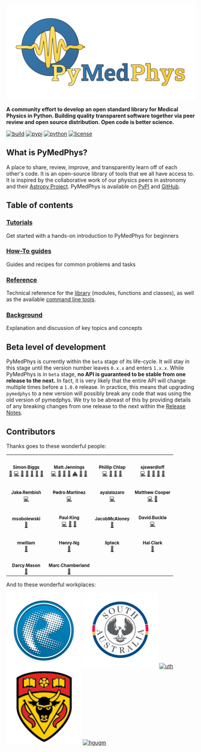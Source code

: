 [![logo](https://github.com/pymedphys/pymedphys/raw/master/docs/logos/pymedphys_title.png)](https://docs.pymedphys.com/)

**A community effort to develop an open standard library for Medical
Physics in Python. Building quality transparent software together via
peer review and open source distribution. Open code is better science.**

[![build](https://img.shields.io/endpoint.svg?url=https%3A%2F%2Factions-badge.atrox.dev%2Fpymedphys%2Fpymedphys%2Fbadge&label=build&logo=none)](https://actions-badge.atrox.dev/pymedphys/pymedphys/goto)
[![pypi](https://img.shields.io/pypi/v/pymedphys)](https://pypi.org/project/pymedphys/)
[![python](https://img.shields.io/pypi/pyversions/pymedphys)](https://pypi.org/project/pymedphys/)
[![license](https://img.shields.io/pypi/l/pymedphys)](https://choosealicense.com/licenses/apache-2.0/)

## What is PyMedPhys?

A place to share, review, improve, and transparently learn off of each
other's code. It is an open-source library of tools that we all have
access to. It is inspired by the collaborative work of our physics peers
in astronomy and their [Astropy Project](http://www.astropy.org/).
PyMedPhys is available on [PyPI](https://pypi.org/project/pymedphys/)
and [GitHub](https://github.com/pymedphys/pymedphys).

## Table of contents

### [Tutorials](https://docs.pymedphys.com/tutes)

Get started with a hands-on introduction to PyMedPhys for beginners

### [How-To guides](https://docs.pymedphys.com/howto)

Guides and recipes for common problems and tasks

### [Reference](https://docs.pymedphys.com/ref)

Technical reference for the
[library](https://docs.pymedphys.com/ref/lib) (modules, functions and
classes), as well as the available
[command line tools](https://docs.pymedphys.com/ref/cli).

### [Background](https://docs.pymedphys.com/background)

Explanation and discussion of key topics and concepts

## Beta level of development

PyMedPhys is currently within the `beta` stage of its life-cycle. It
will stay in this stage until the version number leaves `0.x.x` and
enters `1.x.x`. While PyMedPhys is in `beta` stage, **no API is
guaranteed to be stable from one release to the next.** In fact, it is
very likely that the entire API will change multiple times before a
`1.0.0` release. In practice, this means that upgrading `pymedphys` to a
new version will possibly break any code that was using the old version
of pymedphys. We try to be abreast of this by providing details of any
breaking changes from one release to the next within the
[Release Notes](http://docs.pymedphys.com/release-notes.html).

## Contributors

Thanks goes to these wonderful people:

<!-- ALL-CONTRIBUTORS-LIST:START - Do not remove or modify this section -->
<!-- prettier-ignore-start -->
<!-- markdownlint-disable -->
<table>
  <tr>
    <td align="center"><a href="http://simonbiggs.net/"><img src="https://avatars1.githubusercontent.com/u/6559099?v=4?s=200" width="200px;" alt=""/><br /><sub><b>Simon Biggs</b></sub></a><br /><a href="#maintenance-SimonBiggs" title="Maintenance">🚧</a> <a href="https://github.com/pymedphys/pymedphys/commits?author=SimonBiggs" title="Code">💻</a> <a href="https://github.com/pymedphys/pymedphys/commits?author=SimonBiggs" title="Documentation">📖</a> <a href="https://github.com/pymedphys/pymedphys/pulls?q=is%3Apr+reviewed-by%3ASimonBiggs" title="Reviewed Pull Requests">👀</a> <a href="#talk-SimonBiggs" title="Talks">📢</a> <a href="#design-SimonBiggs" title="Design">🎨</a> <a href="#question-SimonBiggs" title="Answering Questions">💬</a></td>
    <td align="center"><a href="https://github.com/Matthew-Jennings"><img src="https://avatars0.githubusercontent.com/u/19767103?v=4?s=200" width="200px;" alt=""/><br /><sub><b>Matt Jennings</b></sub></a><br /><a href="https://github.com/pymedphys/pymedphys/commits?author=Matthew-Jennings" title="Code">💻</a> <a href="https://github.com/pymedphys/pymedphys/pulls?q=is%3Apr+reviewed-by%3AMatthew-Jennings" title="Reviewed Pull Requests">👀</a> <a href="https://github.com/pymedphys/pymedphys/commits?author=Matthew-Jennings" title="Documentation">📖</a> <a href="https://github.com/pymedphys/pymedphys/issues?q=author%3AMatthew-Jennings" title="Bug reports">🐛</a> <a href="https://github.com/pymedphys/pymedphys/commits?author=Matthew-Jennings" title="Tests">⚠️</a> <a href="#data-Matthew-Jennings" title="Data">🔣</a> <a href="#design-Matthew-Jennings" title="Design">🎨</a></td>
    <td align="center"><a href="https://github.com/pchlap"><img src="https://avatars1.githubusercontent.com/u/11072129?v=4?s=200" width="200px;" alt=""/><br /><sub><b>Phillip Chlap</b></sub></a><br /><a href="https://github.com/pymedphys/pymedphys/commits?author=pchlap" title="Code">💻</a> <a href="https://github.com/pymedphys/pymedphys/pulls?q=is%3Apr+reviewed-by%3Apchlap" title="Reviewed Pull Requests">👀</a> <a href="https://github.com/pymedphys/pymedphys/commits?author=pchlap" title="Documentation">📖</a> <a href="#data-pchlap" title="Data">🔣</a></td>
    <td align="center"><a href="https://github.com/sjswerdloff"><img src="https://avatars2.githubusercontent.com/u/16871837?v=4?s=200" width="200px;" alt=""/><br /><sub><b>sjswerdloff</b></sub></a><br /><a href="https://github.com/pymedphys/pymedphys/commits?author=sjswerdloff" title="Code">💻</a> <a href="https://github.com/pymedphys/pymedphys/pulls?q=is%3Apr+reviewed-by%3Asjswerdloff" title="Reviewed Pull Requests">👀</a> <a href="https://github.com/pymedphys/pymedphys/issues?q=author%3Asjswerdloff" title="Bug reports">🐛</a> <a href="#ideas-sjswerdloff" title="Ideas, Planning, & Feedback">🤔</a> <a href="#data-sjswerdloff" title="Data">🔣</a></td>
  </tr>
  <tr>
    <td align="center"><a href="https://github.com/rembishj"><img src="https://avatars3.githubusercontent.com/u/40006991?v=4?s=200" width="200px;" alt=""/><br /><sub><b>Jake Rembish</b></sub></a><br /><a href="https://github.com/pymedphys/pymedphys/commits?author=rembishj" title="Code">💻</a></td>
    <td align="center"><a href="https://github.com/peterg1t"><img src="https://avatars2.githubusercontent.com/u/8771255?v=4?s=200" width="200px;" alt=""/><br /><sub><b>Pedro Martinez</b></sub></a><br /><a href="https://github.com/pymedphys/pymedphys/commits?author=peterg1t" title="Code">💻</a></td>
    <td align="center"><a href="https://github.com/ayalalazaro"><img src="https://avatars0.githubusercontent.com/u/8739720?v=4?s=200" width="200px;" alt=""/><br /><sub><b>ayalalazaro</b></sub></a><br /><a href="https://github.com/pymedphys/pymedphys/commits?author=ayalalazaro" title="Code">💻</a></td>
    <td align="center"><a href="https://github.com/matthewdeancooper"><img src="https://avatars1.githubusercontent.com/u/55194730?v=4?s=200" width="200px;" alt=""/><br /><sub><b>Matthew Cooper</b></sub></a><br /><a href="https://github.com/pymedphys/pymedphys/commits?author=matthewdeancooper" title="Code">💻</a> <a href="#ideas-matthewdeancooper" title="Ideas, Planning, & Feedback">🤔</a></td>
  </tr>
  <tr>
    <td align="center"><a href="https://github.com/msobolewski"><img src="https://avatars1.githubusercontent.com/u/8422812?v=4?s=200" width="200px;" alt=""/><br /><sub><b>msobolewski</b></sub></a><br /><a href="#ideas-msobolewski" title="Ideas, Planning, & Feedback">🤔</a></td>
    <td align="center"><a href="https://kingrpaul.github.io/"><img src="https://avatars1.githubusercontent.com/u/4761748?v=4?s=200" width="200px;" alt=""/><br /><sub><b>Paul King</b></sub></a><br /><a href="https://github.com/pymedphys/pymedphys/commits?author=kingrpaul" title="Code">💻</a> <a href="#design-kingrpaul" title="Design">🎨</a> <a href="#ideas-kingrpaul" title="Ideas, Planning, & Feedback">🤔</a></td>
    <td align="center"><a href="https://github.com/JacobMcAloney"><img src="https://avatars3.githubusercontent.com/u/47580406?v=4?s=200" width="200px;" alt=""/><br /><sub><b>JacobMcAloney</b></sub></a><br /><a href="#ideas-JacobMcAloney" title="Ideas, Planning, & Feedback">🤔</a></td>
    <td align="center"><a href="https://github.com/db72-git"><img src="https://avatars2.githubusercontent.com/u/66728405?v=4?s=200" width="200px;" alt=""/><br /><sub><b>David Buckle</b></sub></a><br /><a href="https://github.com/pymedphys/pymedphys/commits?author=db72-git" title="Code">💻</a></td>
  </tr>
  <tr>
    <td align="center"><a href="https://github.com/mwillam"><img src="https://avatars3.githubusercontent.com/u/32633593?v=4?s=200" width="200px;" alt=""/><br /><sub><b>mwillam</b></sub></a><br /><a href="https://github.com/pymedphys/pymedphys/commits?author=mwillam" title="Documentation">📖</a></td>
    <td align="center"><a href="https://github.com/fishdda"><img src="https://avatars0.githubusercontent.com/u/23411165?v=4?s=200" width="200px;" alt=""/><br /><sub><b>Henry Ng</b></sub></a><br /><a href="#userTesting-fishdda" title="User Testing">📓</a></td>
    <td align="center"><a href="https://github.com/lipteck"><img src="https://avatars1.githubusercontent.com/u/53696995?v=4?s=200" width="200px;" alt=""/><br /><sub><b>lipteck</b></sub></a><br /><a href="#userTesting-lipteck" title="User Testing">📓</a></td>
    <td align="center"><a href="http://www.halclark.ca/"><img src="https://avatars3.githubusercontent.com/u/934858?v=4?s=200" width="200px;" alt=""/><br /><sub><b>Hal Clark</b></sub></a><br /><a href="#ideas-hdclark" title="Ideas, Planning, & Feedback">🤔</a></td>
  </tr>
  <tr>
    <td align="center"><a href="https://github.com/darcymason"><img src="https://avatars3.githubusercontent.com/u/61110?v=4?s=200" width="200px;" alt=""/><br /><sub><b>Darcy Mason</b></sub></a><br /><a href="#ideas-darcymason" title="Ideas, Planning, & Feedback">🤔</a></td>
    <td align="center"><a href="https://github.com/mchamberland"><img src="https://avatars2.githubusercontent.com/u/1675666?v=4?s=200" width="200px;" alt=""/><br /><sub><b>Marc Chamberland</b></sub></a><br /><a href="#ideas-mchamberland" title="Ideas, Planning, & Feedback">🤔</a></td>
  </tr>
</table>

<!-- markdownlint-enable -->
<!-- prettier-ignore-end -->
<!-- ALL-CONTRIBUTORS-LIST:END -->

And to these wonderful workplaces:

[![rccc](https://github.com/pymedphys/pymedphys/raw/master/docs/logos/rccc_200x200.png)](%60Riverina%20Cancer%20Care%20Centre%60_)
[![rah](https://github.com/pymedphys/pymedphys/raw/master/docs/logos/gosa_200x200.png)](%60Royal%20Adelaide%20Hospital%60_)
[![uth](https://github.com/pymedphys/pymedphys/raw/master/docs/logos/UTHSA_logo.png)](%60UT%20Health%20San%20Antonio%60_)
[![uoc](https://github.com/pymedphys/pymedphys/raw/master/docs/logos/uoc_200x200.png)](%60University%20of%20Calgary%60_)
[![hgugm](https://github.com/pymedphys/pymedphys/raw/master/docs/logos/HGUGM_200x200.png)](%60Hospital%20General%20Universitario%20Gregorio%20Marañón%60_)
